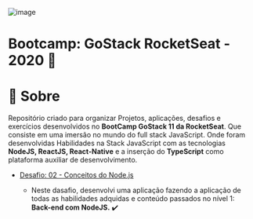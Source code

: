![image](https://user-images.githubusercontent.com/61753821/107787699-36c90900-6d2e-11eb-97ef-ace8ee249696.png)


# Bootcamp: GoStack RocketSeat - 2020 🚀

<h1>📝 Sobre</h1>

Repositório criado para organizar Projetos, aplicações, desafios e exercícios desenvolvidos no **BootCamp GoStack 11 da RocketSeat**. Que consiste em uma imersão no mundo do full stack JavaScript. Onde foram desenvolvidas Habilidades na Stack JavaScript com as tecnologias **NodeJS, ReactJS, React-Native** e a inserção do **TypeScript** como plataforma auxiliar de desenvolvimento. 

<ul>
    <li> <a href="https://github.com/anac-ac/gostack-bootcamp-11/tree/master/challenges/gostack-node-challenge"> Desafio: 02 - Conceitos do Node.js</a>
    </li>
  <ul>
    <li>Neste dasafio, desenvolvi uma aplicação fazendo a aplicação de todas as habilidades adquidas e conteúdo passados no nível 1: <b> Back-end com NodeJS.</b> ✔️</li>
  </ul>
</ul>
